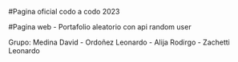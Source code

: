 #Pagina oficial codo a codo 2023

#Pagina web - Portafolio aleatorio con api random user

Grupo: 
Medina David - Ordoñez Leonardo - Alija Rodirgo - Zachetti Leonardo
